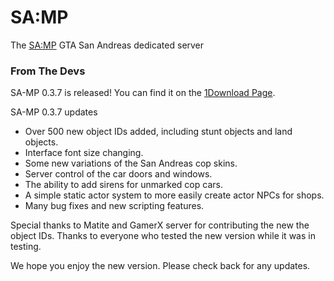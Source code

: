 # SA:MP
The [SA:MP](https://www.sa-mp.com/) GTA San Andreas dedicated server

### From The Devs

SA-MP 0.3.7 is released! You can find it on the [1Download Page](http://www.sa-mp.com/download.php).

SA-MP 0.3.7 updates

- Over 500 new object IDs added, including stunt objects and land objects.
- Interface font size changing.
- Some new variations of the San Andreas cop skins.
- Server control of the car doors and windows.
- The ability to add sirens for unmarked cop cars.
- A simple static actor system to more easily create actor NPCs for shops.
- Many bug fixes and new scripting features.

Special thanks to Matite and GamerX server for contributing the new the object IDs. Thanks to everyone who tested the new version while it was in testing.

We hope you enjoy the new version. Please check back for any updates.